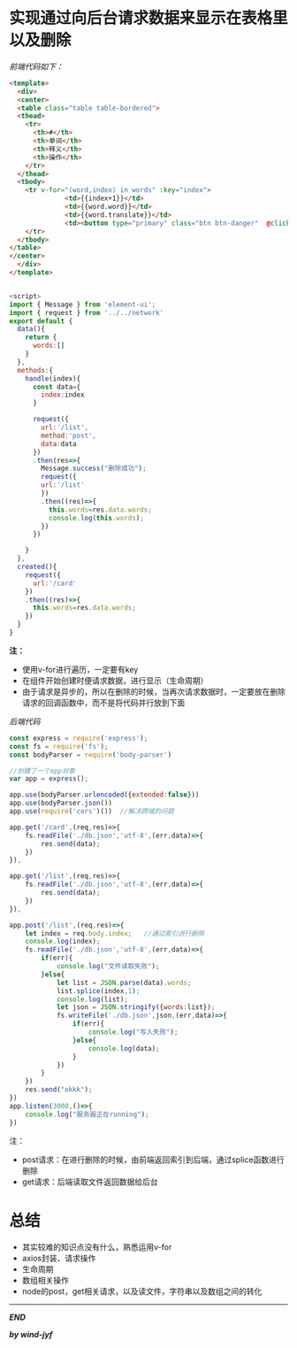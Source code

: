 # 实现通过向后台请求数据来显示在表格里以及删除

*前端代码如下：*

```html
<template>
  <div>
  <center>
  <table class="table table-bordered">
  <thead>
    <tr>
      <th>#</th>
      <th>单词</th>
      <th>释义</th>
      <th>操作</th>
    </tr>
  </thead>
  <tbody>
    <tr v-for="(word,index) in words" :key="index">
              <td>{{index+1}}</td>
              <td>{{word.word}}</td>
              <td>{{word.translate}}</td>
              <td><button type="primary" class="btn btn-danger"  @click="handle(index)">删除</button></td>
    </tr>
  </tbody>
</table>
</center>
  </div>
</template>
```

```javascript

<script>
import { Message } from 'element-ui';
import { request } from '../../network'
export default {
  data(){
    return {
      words:[]
    }
  },
  methods:{
    handle(index){
      const data={
        index:index
      }

      request({
        url:'/list',
        method:'post',
        data:data
      })
      .then(res=>{
        Message.success("删除成功");
        request({
        url:'/list'
        })
        .then((res)=>{
          this.words=res.data.words;
          console.log(this.words);
        })
      })

    }
  },
  created(){
    request({
      url:'/card'
    })
    .then((res)=>{
      this.words=res.data.words;
    })
  }
}
```



**注：**

* 使用v-for进行遍历，一定要有key
* 在组件开始创建时便请求数据，进行显示（生命周期）
* 由于请求是异步的，所以在删除的时候，当再次请求数据时，一定要放在删除请求的回调函数中，而不是将代码并行放到下面



*后端代码*

```javascript
const express = require('express');
const fs = require('fs');
const bodyParser = require('body-parser')

//创建了一个app对象
var app = express();

app.use(bodyParser.urlencoded({extended:false}))
app.use(bodyParser.json())
app.use(require('cors')())  //解决跨域的问题

app.get('/card',(req,res)=>{
    fs.readFile('./db.json','utf-8',(err,data)=>{
        res.send(data);
    })
}),

app.get('/list',(req,res)=>{
    fs.readFile('./db.json','utf-8',(err,data)=>{
        res.send(data);
    })
}),

app.post('/list',(req,res)=>{          
    let index = req.body.index;   //通过索引进行删除
    console.log(index);
    fs.readFile('./db.json','utf-8',(err,data)=>{
        if(err){
            console.log("文件读取失败");
        }else{
            let list = JSON.parse(data).words;
            list.splice(index,1);
            console.log(list);
            let json = JSON.stringify({words:list});
            fs.writeFile('./db.json',json,(err,data)=>{
                if(err){
                    console.log("写入失败");
                }else{
                    console.log(data);
                }
            })
        }
    })
    res.send("okkk");
})
app.listen(3000,()=>{
    console.log("服务器正在running");
}) 
```

注：

* post请求：在进行删除的时候，由前端返回索引到后端，通过splice函数进行删除
* get请求：后端读取文件返回数据给后台

# 总结

* 其实较难的知识点没有什么，熟悉运用v-for
* axios封装、请求操作
* 生命周期
* 数组相关操作
* node的post，get相关请求，以及读文件，字符串以及数组之间的转化



***

***END***

***by wind-jyf***



